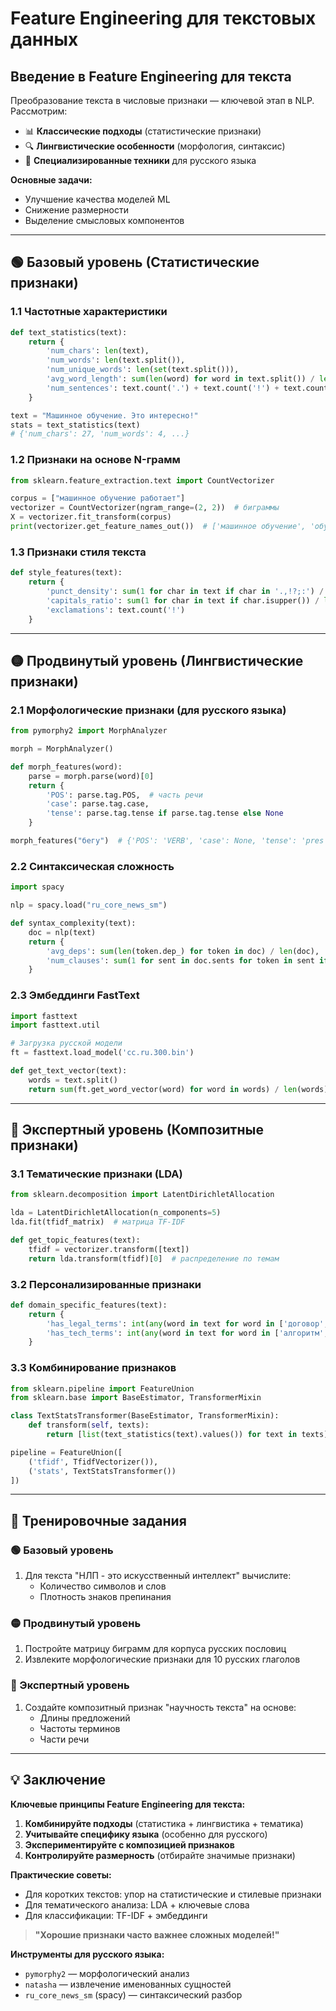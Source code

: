 # **Feature Engineering для текстовых данных**  

## **Введение в Feature Engineering для текста**  
Преобразование текста в числовые признаки — ключевой этап в NLP. Рассмотрим:  
- 📊 **Классические подходы** (статистические признаки)  
- 🔍 **Лингвистические особенности** (морфология, синтаксис)  
- 🧩 **Специализированные техники** для русского языка  

**Основные задачи:**  
- Улучшение качества моделей ML  
- Снижение размерности  
- Выделение смысловых компонентов  

---

## **🟢 Базовый уровень (Статистические признаки)**  

### **1.1 Частотные характеристики**  
```python
def text_statistics(text):
    return {
        'num_chars': len(text),
        'num_words': len(text.split()),
        'num_unique_words': len(set(text.split())),
        'avg_word_length': sum(len(word) for word in text.split()) / len(text.split()),
        'num_sentences': text.count('.') + text.count('!') + text.count('?')
    }

text = "Машинное обучение. Это интересно!"
stats = text_statistics(text)
# {'num_chars': 27, 'num_words': 4, ...}
```

### **1.2 Признаки на основе N-грамм**  
```python
from sklearn.feature_extraction.text import CountVectorizer

corpus = ["машинное обучение работает"]
vectorizer = CountVectorizer(ngram_range=(2, 2))  # биграммы
X = vectorizer.fit_transform(corpus)
print(vectorizer.get_feature_names_out())  # ['машинное обучение', 'обучение работает']
```

### **1.3 Признаки стиля текста**  
```python
def style_features(text):
    return {
        'punct_density': sum(1 for char in text if char in '.,!?;:') / len(text),
        'capitals_ratio': sum(1 for char in text if char.isupper()) / len(text),
        'exclamations': text.count('!')
    }
```

---

## **🟡 Продвинутый уровень (Лингвистические признаки)**  

### **2.1 Морфологические признаки (для русского языка)**  
```python
from pymorphy2 import MorphAnalyzer

morph = MorphAnalyzer()

def morph_features(word):
    parse = morph.parse(word)[0]
    return {
        'POS': parse.tag.POS,  # часть речи
        'case': parse.tag.case,
        'tense': parse.tag.tense if parse.tag.tense else None
    }

morph_features("бегу")  # {'POS': 'VERB', 'case': None, 'tense': 'pres'}
```

### **2.2 Синтаксическая сложность**  
```python
import spacy

nlp = spacy.load("ru_core_news_sm")

def syntax_complexity(text):
    doc = nlp(text)
    return {
        'avg_deps': sum(len(token.dep_) for token in doc) / len(doc),
        'num_clauses': sum(1 for sent in doc.sents for token in sent if token.dep_ == 'conj')
    }
```

### **2.3 Эмбеддинги FastText**  
```python
import fasttext
import fasttext.util

# Загрузка русской модели
ft = fasttext.load_model('cc.ru.300.bin')

def get_text_vector(text):
    words = text.split()
    return sum(ft.get_word_vector(word) for word in words) / len(words)  # усредненный вектор
```

---

## **🔴 Экспертный уровень (Композитные признаки)**  

### **3.1 Тематические признаки (LDA)**  
```python
from sklearn.decomposition import LatentDirichletAllocation

lda = LatentDirichletAllocation(n_components=5)
lda.fit(tfidf_matrix)  # матрица TF-IDF

def get_topic_features(text):
    tfidf = vectorizer.transform([text])
    return lda.transform(tfidf)[0]  # распределение по темам
```

### **3.2 Персонализированные признаки**  
```python
def domain_specific_features(text):
    return {
        'has_legal_terms': int(any(word in text for word in ['договор', 'сторона'])),
        'has_tech_terms': int(any(word in text for word in ['алгоритм', 'интерфейс']))
    }
```

### **3.3 Комбинирование признаков**  
```python
from sklearn.pipeline import FeatureUnion
from sklearn.base import BaseEstimator, TransformerMixin

class TextStatsTransformer(BaseEstimator, TransformerMixin):
    def transform(self, texts):
        return [list(text_statistics(text).values()) for text in texts]

pipeline = FeatureUnion([
    ('tfidf', TfidfVectorizer()),
    ('stats', TextStatsTransformer())
])
```

---

## **📌 Тренировочные задания**  

### **🟢 Базовый уровень**  
1. Для текста "НЛП - это искусственный интеллект" вычислите:  
   - Количество символов и слов  
   - Плотность знаков препинания  

### **🟡 Продвинутый уровень**  
1. Постройте матрицу биграмм для корпуса русских пословиц  
2. Извлеките морфологические признаки для 10 русских глаголов  

### **🔴 Экспертный уровень**  
1. Создайте композитный признак "научность текста" на основе:  
   - Длины предложений  
   - Частоты терминов  
   - Части речи  

---

## **💡 Заключение**  
**Ключевые принципы Feature Engineering для текста:**  
1. **Комбинируйте подходы** (статистика + лингвистика + тематика)  
2. **Учитывайте специфику языка** (особенно для русского)  
3. **Экспериментируйте с композицией признаков**  
4. **Контролируйте размерность** (отбирайте значимые признаки)  

**Практические советы:**  
- Для коротких текстов: упор на статистические и стилевые признаки  
- Для тематического анализа: LDA + ключевые слова  
- Для классификации: TF-IDF + эмбеддинги  

> **"Хорошие признаки часто важнее сложных моделей!"**  

**Инструменты для русского языка:**  
- `pymorphy2` — морфологический анализ  
- `natasha` — извлечение именованных сущностей  
- `ru_core_news_sm` (spacy) — синтаксический разбор
